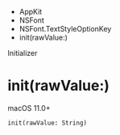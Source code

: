 

- AppKit
- NSFont
- NSFont.TextStyleOptionKey
-  init(rawValue:) 

Initializer

# init(rawValue:)

macOS 11.0+

``` source
init(rawValue: String)
```

